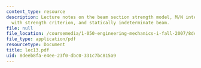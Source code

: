 ```yaml
---
content_type: resource
description: Lecture notes on the beam section strength model, M/N interactions, compatibility
  with strength criterion, and statically indeterminate beam.
file: null
file_location: /coursemedia/1-050-engineering-mechanics-i-fall-2007/8deeb8fae4ee23f0dbc0331c7bc815a9_lec13.pdf
file_type: application/pdf
resourcetype: Document
title: lec13.pdf
uid: 8deeb8fa-e4ee-23f0-dbc0-331c7bc815a9
---
```

